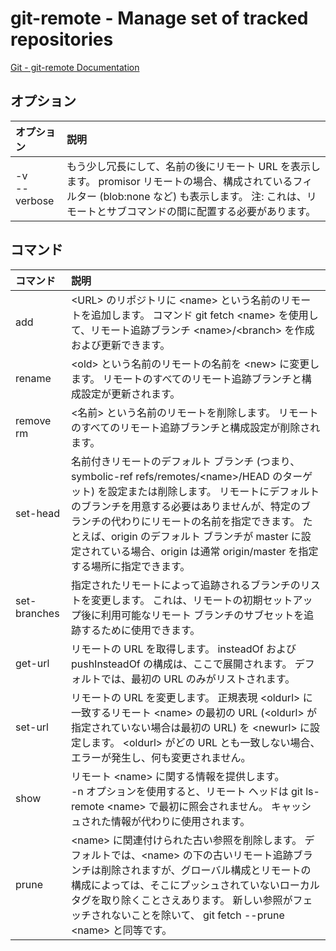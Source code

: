 # git-remote - Manage set of tracked repositories

[Git - git-remote Documentation](https://git-scm.com/docs/git-remote)

## オプション

|オプション|説明|
|:--|:--|
|-v<br>--verbose|もう少し冗長にして、名前の後にリモート URL を表示します。 promisor リモートの場合、構成されているフィルター (blob:none など) も表示します。 注: これは、リモートとサブコマンドの間に配置する必要があります。|

 ## コマンド
|コマンド|説明|
|:--|:--|
|add|\<URL> のリポジトリに \<name> という名前のリモートを追加します。 コマンド git fetch \<name> を使用して、リモート追跡ブランチ \<name>/\<branch> を作成および更新できます。|
|rename|\<old> という名前のリモートの名前を \<new> に変更します。 リモートのすべてのリモート追跡ブランチと構成設定が更新されます。|
|remove<br>rm|\<名前> という名前のリモートを削除します。 リモートのすべてのリモート追跡ブランチと構成設定が削除されます。|
|set-head|名前付きリモートのデフォルト ブランチ (つまり、symbolic-ref refs/remotes/\<name>/HEAD のターゲット) を設定または削除します。 リモートにデフォルトのブランチを用意する必要はありませんが、特定のブランチの代わりにリモートの名前を指定できます。 たとえば、origin のデフォルト ブランチが master に設定されている場合、origin は通常 origin/master を指定する場所に指定できます。|
|set-branches|指定されたリモートによって追跡されるブランチのリストを変更します。 これは、リモートの初期セットアップ後に利用可能なリモート ブランチのサブセットを追跡するために使用できます。|
|get-url|リモートの URL を取得します。 insteadOf および pushInsteadOf の構成は、ここで展開されます。 デフォルトでは、最初の URL のみがリストされます。|
|set-url|リモートの URL を変更します。 正規表現 \<oldurl> に一致するリモート \<name> の最初の URL (\<oldurl> が指定されていない場合は最初の URL) を \<newurl> に設定します。 \<oldurl> がどの URL とも一致しない場合、エラーが発生し、何も変更されません。|
|show|リモート \<name> に関する情報を提供します。<br>-n オプションを使用すると、リモート ヘッドは git ls-remote \<name> で最初に照会されません。 キャッシュされた情報が代わりに使用されます。|
|prune|\<name> に関連付けられた古い参照を削除します。 デフォルトでは、\<name> の下の古いリモート追跡ブランチは削除されますが、グローバル構成とリモートの構成によっては、そこにプッシュされていないローカル タグを取り除くことさえあります。 新しい参照がフェッチされないことを除いて、 git fetch --prune \<name> と同等です。|
